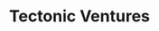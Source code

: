 ---
layout: firm_page
title: "Tectonic Ventures"
id: "tectonicventures.com"
permalink: "/tectonicventurestectonicventures.com/"
website: "https://tectonicventures.com"
offices: "Cambridge (United States), Newton (United States), San Antonio (United States)"
investment_stages: "Seed, Series A"
portfolio_companies: "55ip, Aestuary, Appex, Arcion, Auterion, Avant-garde Health, Baton, Butlr, Catalant, Dorm Room Fund, EvidenceCare, EvolvedMD, Flyp, Forta Health, Humatics, Kontempo, Kymeta Corp, Maestro Labs, Merama, Metaphysic, Movley, Olis Robotics, OmniML.ai, Outlander, Perch, Rendered.ai, Simbe, Torch, Vecna Robotics, Villa Homes, Visor, Voyage, Wyebot, Xenex, Adometry, Avid Radiopharmaceuticals, Axioma, Enchanted Rock, Golfballs.com, Rackspace"
portfolio_link: "https://tectonicventures.com/#investments"
investment_markets: "B2B, SaaS, Data, FinTech, HealthTech, PropTech, HRTech, Automation, RetailTech, Wireless"
founded_year: "2016"
description: "Tectonic Ventures partners with entrepreneurs to solve meaningful problems across the Enterprise landscape through technology-enabled solutions. They provide initial capital, ongoing support, and mentorship to help portfolio companies thrive and drive lasting impact."
linkedin: "https://www.linkedin.com/company/tectonicventures/"
twitter: ""
instagram: ""
team_page: "https://tectonicventures.com/#team"
investor_type: "Venture Capital"
crunchbase: "https://www.crunchbase.com/organization/tectonic-ventures"
pitchbook: "https://pitchbook.com/profiles/investor/107676-19"

# SEO Optimization
meta_title: "Tectonic Ventures - VC Firm - projectstartups.com"
meta_description: "Tectonic Ventures, Tectonic Ventures partners with entrepreneurs to solve meaningful problems across the Enterprise landscape through technology-enabled solutions. They ..."
meta_keywords: "Tectonic Ventures, B2B, SaaS, Data, FinTech, HealthTech, PropTech, HRTech, Automation, RetailTech, Wireless, VC firm, venture capital, startup investor, projectstartups.com"
canonical_url: "https://vc.projectstartups.com/tectonicventurestectonicventures.com/"
---
